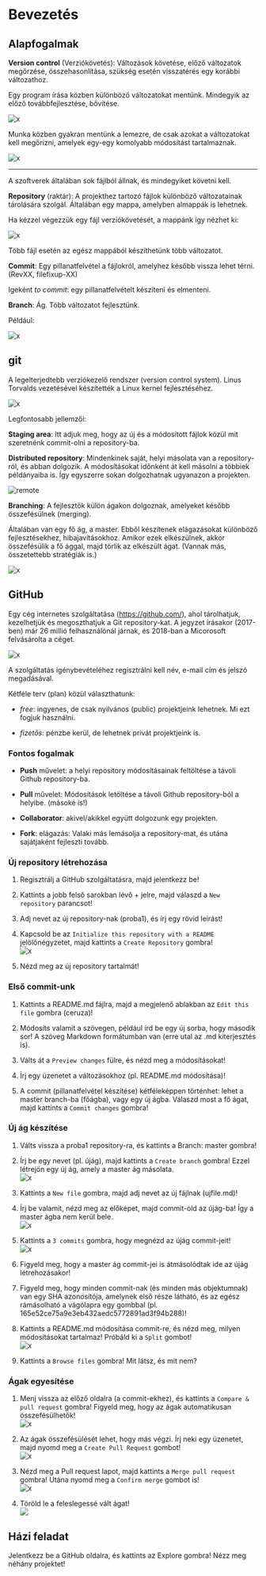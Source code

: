 # Bevezetés

## Alapfogalmak

**Version control** (Verziókövetés): Változások követése, előző változatok
megőrzése, összehasonlítása, szükség esetén visszatérés egy korábbi változathoz.

Egy program írása közben különböző változatokat mentünk. Mindegyik az előző
továbbfejlesztése, bővítése.

![x](media/e84495ce9af5ef7d48bb24d602fde8d0.png)

Munka közben gyakran mentünk a lemezre, de csak azokat a változatokat kell
megőrizni, amelyek egy-egy komolyabb módosítást tartalmaznak.

![x](media/2a99d5ba6344b7e4e81d7a3e8395745b.png)

---

A szoftverek általában sok fájlból állnak, és mindegyiket követni kell.

**Repository** (raktár): A projekthez tartozó fájlok különböző változatainak tárolására szolgál.
Általában egy mappa, amelyben almappák is lehetnek.

Ha kézzel végezzük egy fájl verziókövetését, a mappánk így nézhet ki:

![x](media/4cf658c1f087e46def1a62b663d1a4fd.png)

Több fájl esetén az egész mappából készíthetünk több változatot.

**Commit**: Egy pillanatfelvétel a fájlokról, amelyhez később vissza lehet
térni.  
(RevXX, filefixup-XX)

Igeként *to commit*: egy pillanatfelvételt készíteni és elmenteni.

**Branch**: Ág. Több változatot fejlesztünk.

Például:

![x](media/95d356fac33156422cff6dbd6242e9ba.png)

## git

A legelterjedtebb verziókezelő rendszer (version control system). Linus Torvalds
vezetésével készítették a Linux kernel fejlesztéséhez.

![x](media/371f9621015a099bafdea5b7e4b7da78.png)

Legfontosabb jellemzői:

**Staging area**: Itt adjuk meg, hogy az új és a módosított fájlok közül mit
szeretnénk commit-olni a repository-ba.

**Distributed repository**: Mindenkinek saját, helyi másolata van a
repository-ról, és abban dolgozik. A
módosításokat időnként át kell másolni a többiek példányaiba is. Így egyszerre sokan dolgozhatnak ugyanazon a projekten.

![remote](media/remote-repo-explain.png)

**Branching**: A fejlesztők külön ágakon dolgoznak, amelyeket később
összefésülnek (merging).

Általában van egy fő ág, a master. Ebből készítenek elágazásokat különböző
fejlesztésekhez, hibajavításokhoz. Amikor ezek elkészülnek, akkor összefésülik a
fő ággal, majd törlik az elkészült ágat. (Vannak más, összetettebb stratégiák
is.)

![x](media/d93d30541d37f86b7ad38b5a1d88af5a.png)

## GitHub

Egy cég internetes szolgáltatása (<https://github.com/>), ahol tárolhatjuk,
kezelhetjük és megoszthatjuk a Git repository-kat. 
A jegyzet írásakor (2017-ben) már 26 millió felhasználónál járnak, és 2018-ban a Micorosoft felvásárolta a céget.

![x](media/78e54ebe2e28c5aed64c1941de96c0c2.png)

A szolgáltatás igénybevételéhez regisztrálni kell név, e-mail cím és jelszó
megadásával.

Kétféle terv (plan) közül választhatunk:

- *free*: ingyenes, de csak nyilvános (public) projektjeink lehetnek. Mi ezt
 fogjuk használni.

- *fizetős*: pénzbe kerül, de lehetnek privát projektjeink is.

### Fontos fogalmak

- **Push** művelet: a helyi repository módosításainak feltöltése a távoli Github repository-ba.

- **Pull** művelet: Módosítások letöltése a távoli Github repository-ból a  helyibe. (másoké is!)

- **Collaborator**: akivel/akikkel együtt dolgozunk egy projekten.

- **Fork**: elágazás: Valaki más lemásolja a repository-mat, és utána sajátjaként fejleszti tovább.

### Új repository létrehozása

1. Regisztrálj a GitHub szolgáltatásra, majd jelentkezz be!

2. Kattints a jobb felső sarokban lévő + jelre, majd válaszd a `New repository` parancsot!

3. Adj nevet az új repository-nak (proba1), és írj egy rövid leírást!

4. Kapcsold be az `Initialize this repository with a README` jelölőnégyzetet, majd kattints a `Create Repository` gombra!  
   ![x](media/dba85f4dae0fe1cb8e47b74c8020ee2a.png)

5. Nézd meg az új repository tartalmát!  

### Első commit-unk

1. Kattints a README.md fájlra, majd a megjelenő ablakban az `Edit this file`
    gombra (ceruza)!

2. Módosíts valamit a szövegen, például írd be egy új sorba, hogy második sor! A szöveg Markdown formátumban van (erre utal az .md kiterjesztés is).

3. Válts át a `Preview changes` fülre, és nézd meg a módosításokat!

4. Írj egy üzenetet a változásokhoz (pl. README.md módosítása)!

5. A commit (pillanatfelvétel készítése) kétféleképpen történhet: lehet a master branch-ba (főágba), vagy egy új ágba. Válaszd most a fő ágat, majd kattints a `Commit changes` gombra!

### Új ág készítése

1. Válts vissza a proba1 repository-ra, és kattints a Branch: master gombra!

2. Írj be egy nevet (pl. újág), majd kattints a `Create branch`
   gombra! Ezzel létrejön egy új ág, amely a master ág másolata.  
   ![x](media/107ae0ab4bdec2a0ce570216c4903e15.png)

3. Kattints a `New file` gombra, majd adj nevet az új fájlnak (ujfile.md)!

4. Írj be valamit, nézd meg az előképet, majd commit-old az újág-ba! Így a master ágba nem kerül bele.  
   ![x](media/7e2ac99510b31d472b7be0c15eaa531c.png)

5. Kattints a `3 commits` gombra, hogy megnézd az újág commit-jeit!  
   ![x](media/54ebe0cfa993cc69e9970d811cd8c487.png)

6. Figyeld meg, hogy a master ág commit-jei is átmásolódtak ide az újág létrehozásakor!

7. Figyeld meg, hogy minden commit-nak (és minden más objektumnak) van egy SHA    azonosítója, amelynek első része látható, és az egész rámásolható a vágólapra egy gombbal (pl. 165e52ce75a9e3eb432aedc5772891ad3f94b288)!

8. Kattints a README.md módosítása commit-re, és nézd meg, milyen módosításokat tartalmaz! Próbáld ki a `Split` gombot!  
   ![x](media/853de9f0ba894ed88903863aba7a034d.png)

9. Kattints a `Browse files` gombra! Mit látsz, és mit nem?

### Ágak egyesítése

1. Menj vissza az előző oldalra (a commit-ekhez), és kattints a `Compare & pull request` gombra! Figyeld meg, hogy az ágak automatikusan összefésülhetők!  
  ![x](media/72d70996927a0cd149c3bad491922ae7.png)

2. Az ágak összefésülését lehet, hogy más végzi. Írj neki egy üzenetet, majd nyomd meg a `Create Pull Request` gombot!  
  ![x](media/03f20fcb215e134b8ee9c2c90a168f7a.png)

3. Nézd meg a Pull request lapot, majd kattints a `Merge pull request` gombra! Utána nyomd meg a `Confirm merge` gombot is!  
  ![x](media/fda8f5f8eaf7092d821e407c41ab5034.png)

4. Töröld le a feleslegessé vált ágat!  
  ![](media/1d5a07369c4ec6f9c5909dc5b0598ed5.png)

## Házi feladat

Jelentkezz be a GitHub oldalra, és kattints az Explore gombra! Nézz meg néhány projektet!

